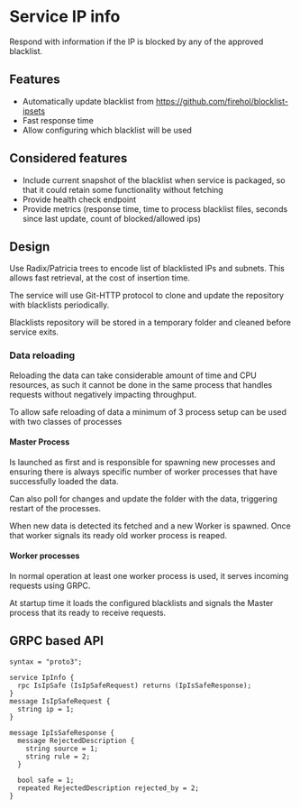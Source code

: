# Service IP info

Respond with information if the IP is blocked by any of the approved blacklist.

## Features

- Automatically update blacklist from https://github.com/firehol/blocklist-ipsets 
- Fast response time
- Allow configuring which blacklist will be used 

## Considered features

- Include current snapshot of the blacklist when service is packaged, so that it could retain some functionality without fetching
- Provide health check endpoint
- Provide metrics (response time, time to process blacklist files, seconds since last update, count of blocked/allowed ips)

## Design 

Use Radix/Patricia trees to encode list of blacklisted IPs and subnets. This allows fast retrieval, at the cost of insertion time.

The service will use Git-HTTP protocol to clone and update the repository with blacklists periodically.

Blacklists repository will be stored in a temporary folder and cleaned before service exits.

### Data reloading

Reloading the data can take considerable amount of time and CPU resources, as such it cannot be done in the same process that handles
requests without negatively impacting throughput.

To allow safe reloading of data a minimum of 3 process setup can be used with two classes of processes

#### Master Process

Is launched as first and is responsible for spawning new processes and ensuring there is always specific number of worker processes that have successfully loaded the data.

Can also poll for changes and update the folder with the data, triggering restart of the processes.

When new data is detected its fetched and a new Worker is spawned. Once that worker signals its ready old worker process is reaped.

#### Worker processes

In normal operation at least one worker process is used, it serves incoming requests using GRPC.

At startup time it loads the configured blacklists and signals the Master process that its ready to receive requests.


## GRPC based API

```proto3
syntax = "proto3";

service IpInfo {
  rpc IsIpSafe (IsIpSafeRequest) returns (IpIsSafeResponse);
}
message IsIpSafeRequest {
  string ip = 1;
}

message IpIsSafeResponse {
  message RejectedDescription {
    string source = 1;
    string rule = 2;
  }

  bool safe = 1;
  repeated RejectedDescription rejected_by = 2;
}

```